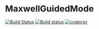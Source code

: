 # MaxwellGuidedMode

[![Build Status](https://travis-ci.com/wsshin/MaxwellGuidedMode.jl.svg?branch=main)](https://travis-ci.com/wsshin/MaxwellGuidedMode.jl)
[![Build status](https://ci.appveyor.com/api/projects/status/dcp291s6pi6mq7xl/branch/main?svg=true)](https://ci.appveyor.com/project/wsshin/maxwellguide-jl/branch/main)
[![codecov](https://codecov.io/gh/wsshin/MaxwellGuidedMode.jl/branch/main/graph/badge.svg?token=G1JXTSVW4G)](https://codecov.io/gh/wsshin/MaxwellGuidedMode.jl)
